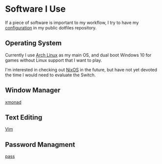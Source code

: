# Software I Use

If a piece of software is important to my workflow, I try to have my [configuration](https://github.com/buckley-w-david/dotfiles) in my public dotfiles repository.

## Operating System

Currently I use [Arch Linux](/software/arch.md) as my main OS, and dual boot Windows 10 for games without Linux support that I want to play.

I'm interested in checking out [NixOS](/software/nixos.md) in the future, but have not yet devoted the time I would need to evaluate the Switch.

## Window Manager

[xmonad](/software/xmonad.md)

## Text Editing

[Vim](/software/vim.md)

## Password Managment

[pass](/software/pass.md)
